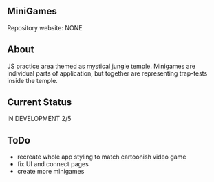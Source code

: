 ## MiniGames

Repository website: NONE

## About

JS practice area themed as mystical jungle temple. Minigames are individual parts of application,
but together are representing trap-tests inside the temple.

## Current Status

IN DEVELOPMENT 2/5

## ToDo

- recreate whole app styling to match cartoonish video game
- fix UI and connect pages
- create more minigames    
